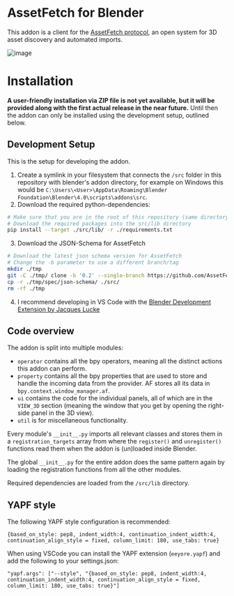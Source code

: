 # AssetFetch for Blender

This addon is a client for the [AssetFetch protocol](https://assetfetch.org), an open system for 3D asset discovery and automated imports.

![image](https://github.com/struffel/assetfetch-blender/assets/31403260/6f218e1a-2de1-4054-97f0-99655d513dad)

# Installation

**A user-friendly installation via ZIP file is not yet available, but it will be provided along with the first actual release in the near future.**
Until then the addon can only be installed using the development setup, outlined below.

## Development Setup

This is the setup for developing the addon.

1. Create a symlink in your filesystem that connects the `/src` folder in this repository with blender's addon directory, for example on Windows this would be `C:\Users\<User>\AppData\Roaming\Blender Foundation\Blender\4.0\scripts\addons\src`.
2. Download the required python-dependencies:
```bash
# Make sure that you are in the root of this repository (same directory as this readme file)
# Download the required packages into the src/lib directory
pip install --target ./src/lib/ -r ./requirements.txt
```
3. Download the JSON-Schema for AssetFetch
```bash
# Download the latest json schema version for AssetFetch
# Change the -b parameter to use a different branch/tag
mkdir ./tmp
git -C ./tmp/ clone -b '0.2' --single-branch https://github.com/AssetFetch/spec.git 
cp -r ./tmp/spec/json-schema/ ./src/
rm -rf ./tmp
```
4. I recommend developing in VS Code with the [Blender Development Extension by Jacques Lucke](https://marketplace.visualstudio.com/items?itemName=JacquesLucke.blender-development)

## Code overview

The addon is split into multiple modules:

- `operator` contains all the bpy operators, meaning all the distinct actions this addon can perform.
- `property` contains all the bpy properties that are used to store and handle the incoming data from the provider. AF stores all its data in  `bpy.context.window_manager.af`.
- `ui` contains the code for the individual panels, all of which are in the `VIEW_3D` section (meaning the window that you get by opening the right-side panel in the 3D view).
- `util` is for miscellaneous functionality.

Every module's `__init__.py` imports all relevant classes and stores them in a `registration_targets` array from where the `register()` and `unregister()` functions read them when the addon is (un)loaded inside Blender.

The global `__init__.py` for the entire addon does the same pattern again by loading the registration functions from all the other modules.

Required dependencies are loaded from the `/src/lib` directory.


## YAPF style

The following YAPF style configuration is recommended:
```
{based_on_style: pep8, indent_width:4, continuation_indent_width:4, continuation_align_style = fixed, column_limit: 180, use_tabs: true}
```

When using VSCode you can install the YAPF extension (`eeyore.yapf`) and add the following to your settings.json:

```
"yapf.args": ["--style", "{based_on_style: pep8, indent_width:4, continuation_indent_width:4, continuation_align_style = fixed, column_limit: 180, use_tabs: true}"]
```